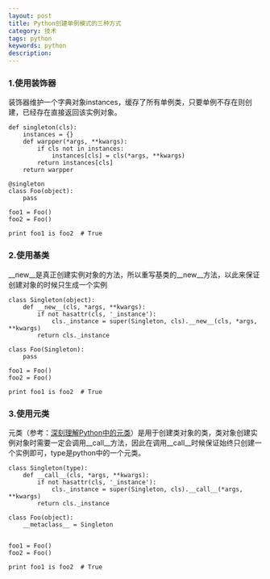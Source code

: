 ```yaml
---
layout: post
title: Python创建单例模式的三种方式
category: 技术
tags: python
keywords: python
description:
---
```


### 1.使用装饰器

装饰器维护一个字典对象instances，缓存了所有单例类，只要单例不存在则创建，已经存在直接返回该实例对象。

```
def singleton(cls):
    instances = {}
    def warpper(*args, **kwargs):
        if cls not in instances:
            instances[cls] = cls(*args, **kwargs)
        return instances[cls]
    return warpper

@singleton
class Foo(object):
    pass

foo1 = Foo()
foo2 = Foo()

print foo1 is foo2  # True
```

### 2.使用基类

__new__是真正创建实例对象的方法，所以重写基类的__new__方法，以此来保证创建对象的时候只生成一个实例

```
class Singleton(object):
    def __new__(cls, *args, **kwargs):
        if not hasattr(cls, '_instance'):
            cls._instance = super(Singleton, cls).__new__(cls, *args, **kwargs)
        return cls._instance

class Foo(Singleton):
    pass

foo1 = Foo()
foo2 = Foo()

print foo1 is foo2  # True
```

### 3.使用元类

元类（参考：[深刻理解Python中的元类](http://blog.jobbole.com/21351/)）是用于创建类对象的类，类对象创建实例对象时需要一定会调用__call__方法，因此在调用__call__时候保证始终只创建一个实例即可，type是python中的一个元类。

```
class Singleton(type):
    def __call__(cls, *args, **kwargs):
        if not hasattr(cls, '_instance'):
            cls._instance = super(Singleton, cls).__call__(*args, **kwargs)
        return cls._instance

class Foo(object):
    __metaclass__ = Singleton


foo1 = Foo()
foo2 = Foo()

print foo1 is foo2  # True
```